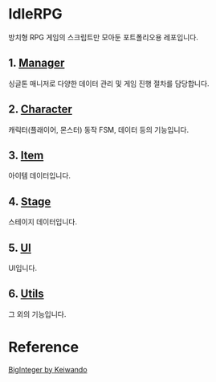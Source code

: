 # IdleRPG
방치형 RPG 게임의 스크립트만 모아둔 포트폴리오용 레포입니다.

## 1. [Manager](https://github.com/Hwan007/IdleRPG/tree/main/Scripts/Managers)
싱글톤 매니저로 다양한 데이터 관리 및 게임 진행 절차를 담당합니다.

## 2. [Character](https://github.com/Hwan007/IdleRPG/tree/main/Scripts/Character)
캐릭터(플래이어, 몬스터) 동작 FSM, 데이터 등의 기능입니다.

## 3. [Item](https://github.com/Hwan007/IdleRPG/tree/main/Scripts/Items)
아이템 데이터입니다.

## 4. [Stage](https://github.com/Hwan007/IdleRPG/tree/main/Scripts/Stages)
스테이지 데이터입니다.

## 5. [UI](https://github.com/Hwan007/IdleRPG/tree/main/Scripts/UI)
UI입니다.

## 6. [Utils](https://github.com/Hwan007/IdleRPG/tree/main/Scripts/Utils)
그 외의 기능입니다.

# Reference
[BigInteger by Keiwando](https://github.com/keiwando/biginteger?tab=readme-ov-file)
